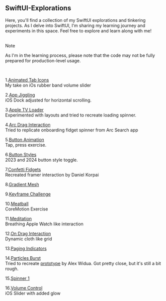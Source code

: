## SwiftUI-Explorations ##

Here, you'll find a collection of my SwiftUI explorations and tinkering projects. As I delve into SwiftUI, I'm sharing my learning journey and experiments in this space. Feel free to explore and learn along with me!<br /><br />
> [!NOTE]
> As I'm in the learning process, please note that the code may not be fully prepared for production-level usage.<br />
<br />

1.[Animated Tab Icons](https://github.com/tonilijic/SwiftUI-Explorations/tree/main/Animated%20Tab%20Icons) <br />
My take on iOs rubber band volume slider<br />

2.[App Jiggling](https://github.com/tonilijic/SwiftUI-Explorations/tree/main/AppJiggling) <br />
iOS Dock adjusted for horizontal scrolling.<br />

3.[Apple TV Loader](https://github.com/tonilijic/SwiftUI-Explorations/tree/main/AppleTVLoader) <br />
Experimented with layouts and tried to recreate loading spinner.<br />

4.[Arc Drag Interaction](https://github.com/tonilijic/SwiftUI-Explorations/tree/main/ArcDragInteraction) <br />
Tried to replicate onboarding fidget spinner from Arc Search app<br />

5.[Button Animation](https://github.com/tonilijic/SwiftUI-Explorations/tree/main/Button%20animation) <br />
Tap, press exercise.<br />

6.[Button Styles](https://github.com/tonilijic/SwiftUI-Explorations/tree/main/Button%20Styles) <br />
2023 and 2024 button style toggle.<br />

7.[Confetti Fidgets](https://github.com/tonilijic/SwiftUI-Explorations/tree/main/ConfettiFidgets) <br />
Recreated framer interaction by Daniel Korpai<br />

8.[Gradient Mesh ](https://github.com/tonilijic/SwiftUI-Explorations/tree/main/Gradient%20Mesh)<br />

9.[Keyframe Challenge ](https://github.com/tonilijic/SwiftUI-Explorations/tree/main/KeyframeChallenge)<br />

10.[Meatball](https://github.com/tonilijic/SwiftUI-Explorations/tree/main/Meatball) <br />
CoreMotion Exercise<br />

11.[Meditation](https://github.com/tonilijic/SwiftUI-Explorations/tree/main/Meditation) <br />
Breathing Apple Watch like interaction<br />

12.[On Drag Interaction](https://github.com/tonilijic/SwiftUI-Explorations/tree/main/OnDragExercise) <br />
Dynamic cloth like grid<br />

13.[Paging Indicators ](https://github.com/tonilijic/SwiftUI-Explorations/tree/main/Paging%20Indicators)<br />

14.[Particles Burst](https://github.com/tonilijic/SwiftUI-Explorations/tree/main/Particles%20Burst) <br />
Tried to recreate [prototype](https://x.com/alexwidua/status/1702356242713178411?s=20) by Alex Widua. Got pretty close, but it's still a bit rough.<br />

15.[Spinner 1](https://github.com/tonilijic/SwiftUI-Explorations/tree/main/Spinner1) <br />

16.[Volume Control](https://github.com/tonilijic/SwiftUI-Explorations/tree/main/Volume%20Control) <br />
iOS Slider with added glow<br />